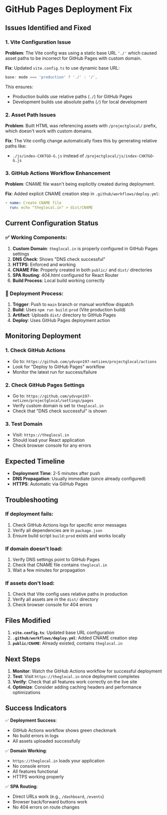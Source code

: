 # GitHub Pages Deployment Fix

## Issues Identified and Fixed

### 1. **Vite Configuration Issue**
**Problem**: The Vite config was using a static base URL `'./'` which caused asset paths to be incorrect for GitHub Pages with custom domain.

**Fix**: Updated `vite.config.ts` to use dynamic base URL:
```typescript
base: mode === 'production' ? './' : '/',
```

This ensures:
- Production builds use relative paths (`./`) for GitHub Pages
- Development builds use absolute paths (`/`) for local development

### 2. **Asset Path Issues**
**Problem**: Built HTML was referencing assets with `/projectglocal/` prefix, which doesn't work with custom domains.

**Fix**: The Vite config change automatically fixes this by generating relative paths like:
- `./js/index-CXKTGO-G.js` instead of `/projectglocal/js/index-CXKTGO-G.js`

### 3. **GitHub Actions Workflow Enhancement**
**Problem**: CNAME file wasn't being explicitly created during deployment.

**Fix**: Added explicit CNAME creation step in `.github/workflows/deploy.yml`:
```yaml
- name: Create CNAME file
  run: echo "theglocal.in" > dist/CNAME
```

## Current Configuration Status

### ✅ Working Components:
1. **Custom Domain**: `theglocal.in` is properly configured in GitHub Pages settings
2. **DNS Check**: Shows "DNS check successful" 
3. **HTTPS**: Enforced and working
4. **CNAME File**: Properly created in both `public/` and `dist/` directories
5. **SPA Routing**: 404.html configured for React Router
6. **Build Process**: Local build working correctly

### 🔄 Deployment Process:
1. **Trigger**: Push to `main` branch or manual workflow dispatch
2. **Build**: Uses `npm run build:prod` (Vite production build)
3. **Artifact**: Uploads `dist/` directory to GitHub Pages
4. **Deploy**: Uses GitHub Pages deployment action

## Monitoring Deployment

### 1. **Check GitHub Actions**
- Go to: `https://github.com/ydvvpn197-netizen/projectglocal/actions`
- Look for "Deploy to GitHub Pages" workflow
- Monitor the latest run for success/failure

### 2. **Check GitHub Pages Settings**
- Go to: `https://github.com/ydvvpn197-netizen/projectglocal/settings/pages`
- Verify custom domain is set to `theglocal.in`
- Check that "DNS check successful" is shown

### 3. **Test Domain**
- Visit: `https://theglocal.in`
- Should load your React application
- Check browser console for any errors

## Expected Timeline

- **Deployment Time**: 2-5 minutes after push
- **DNS Propagation**: Usually immediate (since already configured)
- **HTTPS**: Automatic via GitHub Pages

## Troubleshooting

### If deployment fails:
1. Check GitHub Actions logs for specific error messages
2. Verify all dependencies are in `package.json`
3. Ensure build script `build:prod` exists and works locally

### If domain doesn't load:
1. Verify DNS settings point to GitHub Pages
2. Check that CNAME file contains `theglocal.in`
3. Wait a few minutes for propagation

### If assets don't load:
1. Check that Vite config uses relative paths in production
2. Verify all assets are in the `dist/` directory
3. Check browser console for 404 errors

## Files Modified

1. **`vite.config.ts`**: Updated base URL configuration
2. **`.github/workflows/deploy.yml`**: Added CNAME creation step
3. **`public/CNAME`**: Already existed, contains `theglocal.in`

## Next Steps

1. **Monitor**: Watch the GitHub Actions workflow for successful deployment
2. **Test**: Visit `https://theglocal.in` once deployment completes
3. **Verify**: Check that all features work correctly on the live site
4. **Optimize**: Consider adding caching headers and performance optimizations

## Success Indicators

✅ **Deployment Success**:
- GitHub Actions workflow shows green checkmark
- No build errors in logs
- All assets uploaded successfully

✅ **Domain Working**:
- `https://theglocal.in` loads your application
- No console errors
- All features functional
- HTTPS working properly

✅ **SPA Routing**:
- Direct URLs work (e.g., `/dashboard`, `/events`)
- Browser back/forward buttons work
- No 404 errors on route changes
